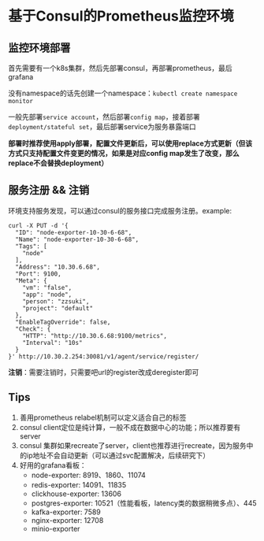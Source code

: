 # 基于Consul的Prometheus监控环境

## 监控环境部署

首先需要有一个k8s集群，然后先部署consul，再部署prometheus，最后grafana

没有namespace的话先创建一个namespace：`kubectl create namespace monitor`

一般先部署`service account`，然后部署`config map`，接着部署`deployment/stateful set`，最后部署service为服务暴露端口

**部署时推荐使用apply部署，配置文件更新后，可以使用replace方式更新（但该方式只支持配置文件变更的情况，如果是对应config map发生了改变，那么replace不会替换deployment）**

## 服务注册 && 注销

环境支持服务发现，可以通过consul的服务接口完成服务注册。example:

``` shell
curl -X PUT -d '{
  "ID": "node-exporter-10-30-6-68",
  "Name": "node-exporter-10-30-6-68",
  "Tags": [
    "node"
  ],
  "Address": "10.30.6.68",
  "Port": 9100,
  "Meta": {
    "vm": "false",
    "app": "node",
    "person": "zzsuki",
    "project": "default"
  },
  "EnableTagOverride": false,
  "Check": {
    "HTTP": "http://10.30.6.68:9100/metrics",
    "Interval": "10s"
  }
}' http://10.30.2.254:30081/v1/agent/service/register/
```

**注销**：需要注销时，只需要吧url的register改成deregister即可

## Tips

1. 善用prometheus relabel机制可以定义适合自己的标签
2. consul client定位是纯计算，一般不成在数据中心的功能；所以推荐要有server
3. consul 集群如果recreate了server，client也推荐进行recreate，因为服务中的ip地址不会自动更新（可以通过svc配置解决，后续研究下）
4. 好用的grafana看板：
    - node-exporter: 8919、1860、11074
    - redis-exporter: 14091、11835
    - clickhouse-exporter: 13606
    - postgres-exporter: 10521（性能看板，latency类的数据稍微多点）、445
    - kafka-exporter: 7589
    - nginx-exporter: 12708
    - minio-exporter